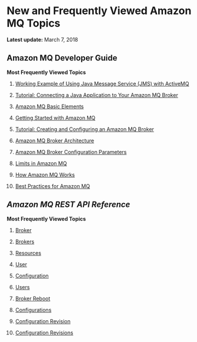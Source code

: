 # New and Frequently Viewed Amazon MQ Topics<a name="amazon-mq-newly-added-most-frequently-viewed-topics"></a>

**Latest update:** March 7, 2018

## **Amazon MQ Developer Guide**<a name="developer-guide"></a>

**Most Frequently Viewed Topics**

1. [Working Example of Using Java Message Service \(JMS\) with ActiveMQ](amazon-mq-working-java-example.md)

1. [Tutorial: Connecting a Java Application to Your Amazon MQ Broker](amazon-mq-connecting-application.md)

1. [Amazon MQ Basic Elements](amazon-mq-basic-elements.md)

1. [Getting Started with Amazon MQ](amazon-mq-getting-started.md)

1. [Tutorial: Creating and Configuring an Amazon MQ Broker](amazon-mq-creating-configuring-broker.md)

1. [Amazon MQ Broker Architecture](amazon-mq-broker-architecture.md)

1. [Amazon MQ Broker Configuration Parameters](amazon-mq-broker-configuration-parameters.md)

1. [Limits in Amazon MQ](amazon-mq-limits.md)

1. [How Amazon MQ Works](amazon-mq-how-it-works.md)

1. [Best Practices for Amazon MQ](amazon-mq-best-practices.md)

## *Amazon MQ REST API Reference*<a name="api-reference"></a>

**Most Frequently Viewed Topics**

1. [Broker](http://docs.aws.amazon.com/amazon-mq/latest/api-reference/rest-api-broker.html)

1. [Brokers](http://docs.aws.amazon.com/amazon-mq/latest/api-reference/rest-api-brokers.html)

1. [Resources](http://docs.aws.amazon.com/amazon-mq/latest/api-reference/rest-api-resources.html)

1. [User](http://docs.aws.amazon.com/amazon-mq/latest/api-reference/rest-api-user.html)

1. [Configuration](http://docs.aws.amazon.com/amazon-mq/latest/api-reference/rest-api-configuration.html)

1. [Users](http://docs.aws.amazon.com/amazon-mq/latest/api-reference/rest-api-users.html)

1. [Broker Reboot](http://docs.aws.amazon.com/amazon-mq/latest/api-reference/rest-api-broker-reboot.html)

1. [Configurations](http://docs.aws.amazon.com/amazon-mq/latest/api-reference/rest-api-configurations.html)

1. [Configuration Revision](http://docs.aws.amazon.com/amazon-mq/latest/api-reference/rest-api-configuration-revision.html)

1. [Configuration Revisions](http://docs.aws.amazon.com/amazon-mq/latest/api-reference/rest-api-configuration-revisions.html)